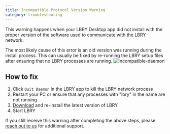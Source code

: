 ```yaml
---
title: Incompatible Protocol Version Warning
category: troubleshooting
---
```


This warning happens when your LBRY Desktop app did not install with the proper version of the software used to communicate with the LBRY network.

The most likely cause of this error is an old version was running during the install process.  This can usually be fixed by re-running the LBRY setup files after ensuring that no LBRY processes are running.
![Incompatible-daemon](https://spee.ch/b/incompatible-protocol.png)

## How to fix

1. Click `Quit Daemon` in the LBRY app to kill the LBRY network process
2. Restart your PC or ensure that any processes with "lbry" in the name are not running
3. [Download](https://lbry.com/get) and re-install the latest version of LBRY
4. Start LBRY

If you still receive this warning after completing the above steps, please [reach out to us](/faq/how-to-report-bugs) for additional support.
